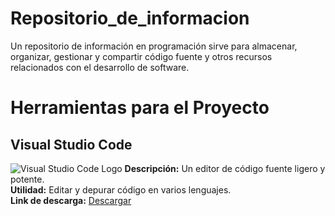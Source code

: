 # Repositorio_de_informacion
Un repositorio de información en programación sirve para almacenar, organizar, gestionar y compartir código fuente y otros recursos relacionados con el desarrollo de software.

# Herramientas para el Proyecto

## Visual Studio Code
![Visual Studio Code Logo](https://code.visualstudio.com/assets/images/code-stable.png)
**Descripción:** Un editor de código fuente ligero y potente.  
**Utilidad:** Editar y depurar código en varios lenguajes.  
**Link de descarga:** [Descargar](https://code.visualstudio.com/)


